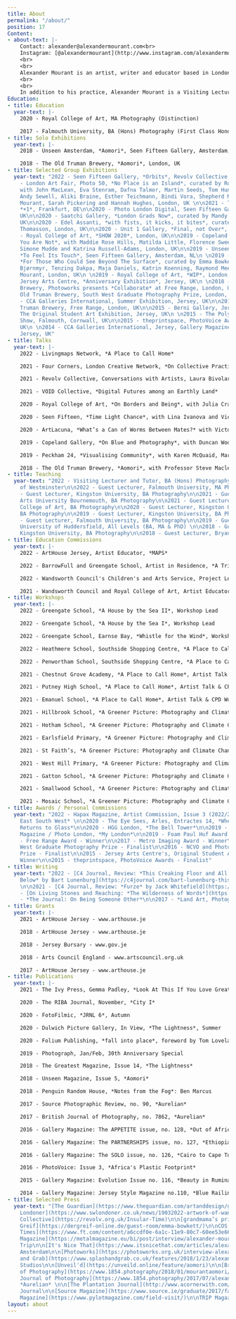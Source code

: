 ```yaml
---
title: About
permalink: "/about/"
position: 17
Content:
- about-text: |-
    Contact: alexander@alexandermourant.com<br>
    Instagram: [@alexandermourant](http://www.instagram.com/alexandermourant)
    <br>
    <br>
    Alexander Mourant is an artist, writer and educator based in London. He has been commissioned by FT Weekend Magazine, Hapax Magazine and The Greatest Magazine, and included in publications such as British Journal of Photography, The Guardian, Photograph, Unseen Magazine and Photomonitor. Solo shows include Aomori at The Old Truman Brewery and Unseen Amsterdam, alongside group shows at Edel Assanti, Saatchi Gallery, Peckham 24 and Photo50, London Art Fair. Mourant is a recipient of grants from ArtHouse Jersey, Jersey Bursary and Arts Council England. He has won the Free Range Award and was nominated for the Foam Paul Huf Award. In 2020, Mourant became a member of [Revolv Collective](https://revolv.org.uk). He achieved BA Photography at Falmouth University, and MA Photography at Royal College of Art, London. 
    <br>
    <br>
    In addition to his practice, Alexander Mourant is a Visiting Lecturer and Tutor on BA (Hons) Photography at University of Westminster, he believes passionately in the power of creativity. Recently, in 2022, he designed and led *[A Place to Call Home](https://www.swlondoner.co.uk/news/19032022-artwork-of-wandsworth-schoolchildren-on-show-in-southside-shopping-centre)*, a landmark schools collaboration project with Wandsworth Council’s Children’s and Arts Service. The project saw 2,216 pupils, 123 teachers and 51 schools in the borough of Wandsworth, participate in a series of expanded art sessions, exploring the subject of community. The focal point of *[A Place to Call Home](https://www.instagram.com/p/CarP762svGf/)* took the form of a large architectural installation, built collaboratively with contributions from each class, in the form of a panel artwork. The outcome was a vibrant tapestry, representing the imagination, diversity and social fabric of the community.
Education:
- title: Education
  year-text: |-
    2020 - Royal College of Art, MA Photography (Distinction)

    2017 - Falmouth University, BA (Hons) Photography (First Class Honours)
- title: Solo Exhibitions
  year-text: |-
    2018 - Unseen Amsterdam, *Aomori*, Seen Fifteen Gallery, Amsterdam, NL

    2018 - The Old Truman Brewery, *Aomori*, London, UK
- title: Selected Group Exhibitions
  year-text: "2022 - Seen Fifteen Gallery, *Orbits*, Revolv Collective, London, UK\n\n2022
    - London Art Fair, Photo 50, *No Place is an Island*, curated by Rodrigo Orrantia,
    with John MacLean, Eva Stenram, Dafna Talmor, Martin Seeds, Tom Hunter, Tom Lovelace,
    Andy Sewell, Aliki Braine, Esther Teichmann, Bindi Vora, Shepherd Manyika, Alexander
    Mourant, Sarah Pickering and Hannah Hughes, London, UK \n\n2021 - Tor Art Space,
    *+1*, Frankfurt, DE\n\n2020 - Photo London Digital, Seen Fifteen Gallery, London,
    UK\n\n2020 - Saatchi Gallery, *London Grads Now*, curated by Mandy Franca, London,
    UK\n\n2020 - Edel Assanti, *with fists, it kicks, it bites*, curated by Edward
    Thomasson, London, UK\n\n2020 - Unit 1 Gallery, *Final, not Over*, London, UK\n\n2020
    - Royal College of Art, *SHOW 2020*, London, UK\n\n2019 - Copeland Gallery, *Where
    You Are Not*, with Maddie Rose Hills, Matilda Little, Florence Sweeney, Tom Pope,
    Simone Mudde and Katrina Russell-Adams, London, UK\n\n2019 - Unseen Amsterdam,
    *To Feel Its Touch*, Seen Fifteen Gallery, Amsterdam, NL\n \n2019 - Peckham 24,
    *For Those Who Could See Beyond The Surface*, curated by Emma Bowkett, with Marianne
    Bjørnmyr, Tenzing Dakpa, Maja Daniels, Katrin Koenning, Raymond Meeks and Alexander
    Mourant, London, UK\n \n2019 - Royal College of Art, *WIP*, London, UK\n\n2018 -
    Jersey Arts Centre, *Anniversary Exhibition*, Jersey, UK\n \n2018 - The Old Truman
    Brewery, Photoworks presents *Collaborate* at Free Range, London, UK\n\n2017 - The
    Old Truman Brewery, South West Graduate Photography Prize, London, UK\n\n2017
    - CCA Galleries International, Summer Exhibition, Jersey, UK\n\n2017 - The Old
    Truman Brewery, Free Range, London, UK\n\n2015 - Berni Gallery, Jersey Arts Centre,
    The Original Student Art Exhibition, Jersey, UK\n \n2015 - The Poly, End of Year
    Show, Falmouth, Cornwall, UK\n\n2015 - theprintspace, PhotoVoice Awards, London,
    UK\n \n2014 - CCA Galleries International, Jersey, Gallery Magazine: Student Awards,
    Jersey, UK"
- title: Talks
  year-text: |-
    2022 - Livingmaps Network, *A Place to Call Home*

    2021 - Four Corners, London Creative Network, *On Collective Practice*

    2021 - Revolv Collective, Conversations with Artists, Laura Bivolaru x Alexander Mourant, *A Vertigo Like Self*

    2021 - VOID Collective, *Digital Futures among an Earthly Land*

    2020 - Royal College of Art, *On Borders and Being*, with Julia Crabtree, Katie Bret-Day and Roei Greenberg

    2020 - Seen Fifteen, *Time Light Chance*, with Lina Ivanova and Victoria Doyle

    2020 - ArtLacuna, *What’s a Can of Worms Between Mates?* with Victoria Doyle, Krasimira Butseva and Harry Gammer-Flitcroft

    2019 - Copeland Gallery, *On Blue and Photography*, with Duncan Wooldridge, Tom Pope and Simone Mudde

    2019 - Peckham 24, *Visualising Community*, with Karen McQuaid, Marianne Bjørnmyr, D Wiafe and Max Miechowski

    2018 - The Old Truman Brewery, *Aomori*, with Professor Steve Macleod
- title: Teaching
  year-text: "2022 - Visiting Lecturer and Tutor, BA (Hons) Photography, University
    of Westminster\n\n2022 - Guest Lecturer, Falmouth University, MA Photography \n\n2021
    - Guest Lecturer, Kingston University, BA Photography\n\n2021 - Guest Lecturer,
    Arts University Bournemouth, BA Photography\n\n2021 - Guest Lecturer, Swansea
    College of Art, BA Photography\n\n2020 - Guest Lecturer, Kingston University,
    BA Photography\n\n2019 - Guest Lecturer, Kingston University, BA Photography\n\n2019
    - Guest Lecturer, Falmouth University, BA Photography\n\n2019 - Guest Lecturer,
    University of Huddersfield, All Levels (BA, MA & PhD) \n\n2018 - Guest Lecturer,
    Kingston University, BA Photography\n\n2018 - Guest Lecturer, Bryanston School"
- title: Education Commissions
  year-text: |-
    2022 - ArtHouse Jersey, Artist Educator, *MAPS*

    2022 - BarrowFull and Greengate School, Artist in Residence, *A Trip to Earnse Bay*

    2022 - Wandsworth Council's Children's and Arts Service, Project Lead, *A Place to Call Home*

    2021 - Wandsworth Council and Royal College of Art, Artist Educator, *A Greener Picture: Photography and Climate Change*
- title: Workshops
  year-text: |-
    2022 - Greengate School, *A House by the Sea II*, Workshop Lead

    2022 - Greengate School, *A House by the Sea I*, Workshop Lead

    2022 - Greengate School, Earnse Bay, *Whistle for the Wind*, Workshop Lead

    2022 - Heathmere School, Southside Shopping Centre, *A Place to Call Home*, Workshop Lead

    2022 - Penwortham School, Southside Shopping Centre, *A Place to Call Home*, Workshop Lead

    2021 - Chestnut Grove Academy, *A Place to Call Home*, Artist Talk & CPD Workshop Lead

    2021 - Putney High School, *A Place to Call Home*, Artist Talk & CPD Workshop Lead

    2021 - Emanuel School, *A Place to Call Home*, Artist Talk & CPD Workshop Lead

    2021 - Hillbrook School, *A Greener Picture: Photography and Climate Change*, Workshop Lead

    2021 - Hotham School, *A Greener Picture: Photography and Climate Change*, Workshop Lead

    2021 - Earlsfield Primary, *A Greener Picture: Photography and Climate Change*, Workshop Lead 

    2021 - St Faith’s, *A Greener Picture: Photography and Climate Change*, Workshop Lead

    2021 - West Hill Primary, *A Greener Picture: Photography and Climate Change*, Workshop Lead 

    2021 - Gatton School, *A Greener Picture: Photography and Climate Change*, Workshop Lead 

    2021 - Smallwood School, *A Greener Picture: Photography and Climate Change*, Workshop Lead 

    2021 - Mosaic School, *A Greener Picture: Photography and Climate Change*, Workshop Lead 
- title: Awards / Personal Commissions
  year-text: "2022 - Hapax Magazine, Artist Commission, Issue 3 (2022/2023), *North
    East South West* \n\n2020 - The Eye Sees, Arles, Entractes 14, *When the Image
    Returns to Glass*\n\n2020 - HGG London, *The Bell Tower*\n\n2019 - FT Weekend
    Magazine / Photo London, *My London*\n\n2019 - Foam Paul Huf Award - Nomination\n\n2017
    - Free Range Award - Winner\n\n2017 - Metro Imaging Award - Winner\n\n2017 - South
    West Graduate Photography Prize - Finalist\n\n2016 - NCVO and PhotoVoice Photography
    Prize - Finalist\n\n2015 - Jersey Arts Centre's, Original Student Art Award -
    Winner\n\n2015 - theprintspace, PhotoVoice Awards - Finalist"
- title: Writing
  year-text: "2022 - [C4 Journal, Review: *This Creaking Floor and All the Ceilings
    Below* by Bart Lunenburg](https://c4journal.com/bart-lunenburg-this-creaking-floor-and-all-the-ceilings-below/)
    \n\n2021 - [C4 Journal, Review: *Furze* by Jack Whitefield](https://c4journal.com/jack-whitefield-furze/)\n\n2020
    - [On Living Stones and Reaching: *The Wilderness of Words*](https://www.alexandermourant.com/on-living-stones-and-reaching)\n\n2019
    - *The Journal: On Being Someone Other*\n\n2017 - *Land Art, Photography and Time*"
- title: Grants
  year-text: |-
    2021 - ArtHouse Jersey - www.arthouse.je

    2018 - ArtHouse Jersey - www.arthouse.je

    2018 - Jersey Bursary - www.gov.je

    2018 - Arts Council England - www.artscouncil.org.uk

    2017 - ArtHouse Jersey - www.arthouse.je
- title: Publications
  year-text: |-
    2021 - The Ivy Press, Gemma Padley, *Look At This If You Love Great Photography*

    2020 - The RIBA Journal, November, *City I*

    2020 - FotoFilmic, *JRNL 6*, Autumn

    2020 - Dulwich Picture Gallery, In View, *The Lightness*, Summer

    2020 - Folium Publishing, *fall into place*, foreword by Tom Lovelace and Penelope Umbrico

    2019 - Photograph, Jan/Feb, 30th Anniversary Special

    2018 - The Greatest Magazine, Issue 14, *The Lightness*

    2018 - Unseen Magazine, Issue 5, *Aomori*

    2018 - Penguin Random House, *Notes from the Fog*: Ben Marcus

    2017 - Source Photographic Review, no. 90, *Aurelian*

    2017 - British Journal of Photography, no. 7862, *Aurelian*

    2016 - Gallery Magazine: The APPETITE issue, no. 128, *Out of Africa*

    2016 - Gallery Magazine: The PARTNERSHIPS issue, no. 127, *Ethiopia and Kenya*

    2016 - Gallery Magazine: The SOLO issue, no. 126, *Cairo to Cape Town: Africa's Plastic Footprint*

    2016 - PhotoVoice: Issue 3, *Africa's Plastic Footprint*

    2015 - Gallery Magazine: Evolution Issue no. 116, *Beauty in Rumination*

    2014 - Gallery Magazine: Jersey Style Magazine no.110, *Blue Railing*
- title: Selected Press
  year-text: "[The Guardian](https://www.theguardian.com/artanddesign/gallery/2022/apr/20/horse-cults-and-explosives-images-inspired-by-islands-in-pictures)\n\n[SW
    Londoner](https://www.swlondoner.co.uk/news/19032022-artwork-of-wandsworth-schoolchildren-on-show-in-southside-shopping-centre)\n\n[Revolv
    Collective](https://revolv.org.uk/Insular-Time)\n\n[grandmama’s print](https://grandmamasmag.com/en/projects/36/)\n\n[whynow](https://whynow.co.uk/read/i-was-interested-in-the-body-as-both-a-literal-and-metaphysical-object-the-lightness-by-alexander-mourant)\n\n[Der
    Greif](https://dergreif-online.de/guest-room/emma-bowkett/)\n\nCOS magazine\n\n[Financial
    Times](https://www.ft.com/content/a6ccdf0e-6a1c-11e9-80c7-60ee53e6681d)\n\n[photograph](https://photographmag.com/photograph-is-30/)\n\n[METAL
    Magazine](https://metalmagazine.eu/bi/post/interview/alexander-mourant-materiality-and-metaphysics)\n\nCulture
    Trip\n\n[It's Nice That](https://www.itsnicethat.com/articles/alexander-mourant-odyssey-photography-180518)\n\nUnseen
    Amsterdam\n\n[Photoworks](https://photoworks.org.uk/interview-alexander-mourant/)\n\n[NOWNESS](https://nowness.tumblr.com/post/170266864445/alexander-mourant-fr-awards-solo-exhibitions-at)\n\n[Splash
    and Grab](https://www.splashandgrab.co.uk/features/2018/1/23/alexander-mourant-aomori)\n\nPalm
    Studios\n\n[Unveil'd](https://unveild.online/feature/aomori)\n\n[British Journal
    of Photography](https://www.1854.photography/2018/01/mourantaomori/), *Aomori*\n\n[British
    Journal of Photography](https://www.1854.photography/2017/07/alexander-mourants-aurelian-study-of-time-and-memory-via-classic-butterfly-houses/),
    *Aurelian* \n\n[The Plantation Journal](http://www.acornerwith.com/contributors)\n\n[iGNANT](https://www.ignant.com/submissions/aurelian-by-alexander-mourant/)\n\n[AINT-BAD](https://www.aint-bad.com/article/2017/06/21/alexander-mourant/)\n\n[Photograd](https://www.photograd.co.uk/alexander-mourant-2/)\n\nlosthenfound\n\nSIGH
    Journal\n\n[Source Magazine](https://www.source.ie/graduate/2017/falmunivba/falmunivba_student_17_49_47_10-05-17/falmunivba_student_17_49_47_10-05-17.php)\n\n[PYLOT
    Magazine](https://www.pylotmagazine.com/field-visit/)\n\nTRIP Magazine"
layout: about
---
```


